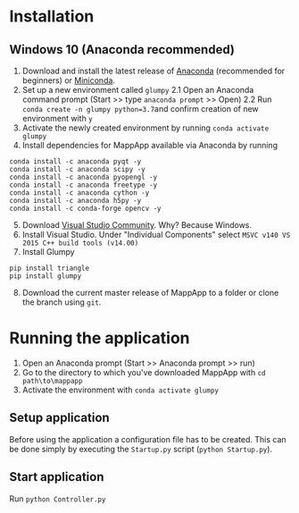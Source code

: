 # Installation

## Windows 10 (Anaconda recommended)

1. Download and install the latest release of [Anaconda](https://www.anaconda.com/distribution/) (recommended for beginners) or [Miniconda](https://docs.conda.io/en/latest/miniconda.html).
2. Set up a new environment called `glumpy`
  2.1 Open an Anaconda command prompt (Start >> type `anaconda prompt` >> Open)
  2.2 Run `conda create -n glumpy python=3.7`and confirm creation of new environment with `y`
3. Activate the newly created environment by running `conda activate glumpy`
4. Install dependencies for MappApp available via Anaconda by running
  ```
  conda install -c anaconda pyqt -y
  conda install -c anaconda scipy -y
  conda install -c anaconda pyopengl -y
  conda install -c anaconda freetype -y
  conda install -c anaconda cython -y
  conda install -c anaconda h5py -y
  conda install -c conda-forge opencv -y
  ```
5. Download [Visual Studio Community](https://visualstudio.microsoft.com/downloads/#build-tools-for-visual-studio-2019). Why? Because Windows.
6. Install Visual Studio. Under "Individual Components" select `MSVC v140 VS 2015 C++ build tools (v14.00)`
7. Install Glumpy
 ```
 pip install triangle
 pip install glumpy
 ```
8. Download the current master release of MappApp to a folder or clone the branch using `git`.
 
 
# Running the application
 
1. Open an Anaconda prompt (Start >> Anaconda prompt >> run)
2. Go to the directory to which you've downloaded MappApp with `cd path\to\mappapp`
2. Activate the environment with `conda activate glumpy`

## Setup application
Before using the application a configuration file has to be created. This can be done simply by executing the `Startup.py` script (`python Startup.py`).

## Start application
Run `python Controller.py`
